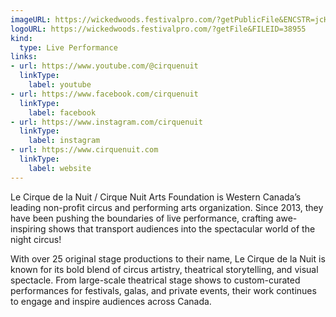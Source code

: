 ```yaml
---
imageURL: https://wickedwoods.festivalpro.com/?getPublicFile&ENCSTR=jcHMignlFqbqLhXSQmtd
logoURL: https://wickedwoods.festivalpro.com/?getFile&FILEID=38955
kind:
  type: Live Performance
links:
- url: https://www.youtube.com/@cirquenuit
  linkType:
    label: youtube
- url: https://www.facebook.com/cirquenuit
  linkType:
    label: facebook
- url: https://www.instagram.com/cirquenuit
  linkType:
    label: instagram
- url: https://www.cirquenuit.com
  linkType:
    label: website
---
```

Le Cirque de la Nuit / Cirque Nuit Arts Foundation is Western Canada’s leading non-profit circus and performing arts organization. Since 2013, they have been pushing the boundaries of live performance, crafting awe-inspiring shows that transport audiences into the spectacular world of the night circus!

With over 25 original stage productions to their name, Le Cirque de la Nuit is known for its bold blend of circus artistry, theatrical storytelling, and visual spectacle. From large-scale theatrical stage shows to custom-curated performances for festivals, galas, and private events, their work continues to engage and inspire audiences across Canada.
